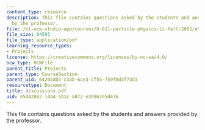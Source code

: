 ```yaml
---
content_type: resource
description: This file contains questions asked by the students and answers provided
  by the professor.
file: /ol-ocw-studio-app/courses/8-811-particle-physics-ii-fall-2005/e5d4288214a45b1ca072e39967e5d476_discussions.pdf
file_size: 84593
file_type: application/pdf
learning_resource_types:
- Projects
license: https://creativecommons.org/licenses/by-nc-sa/4.0/
ocw_type: OCWFile
parent_title: Projects
parent_type: CourseSection
parent_uid: 64205dd3-c33b-6ce3-cf55-759f0d3f73d3
resourcetype: Document
title: discussions.pdf
uid: e5d42882-14a4-5b1c-a072-e39967e5d476
---
```

This file contains questions asked by the students and answers provided by the professor.